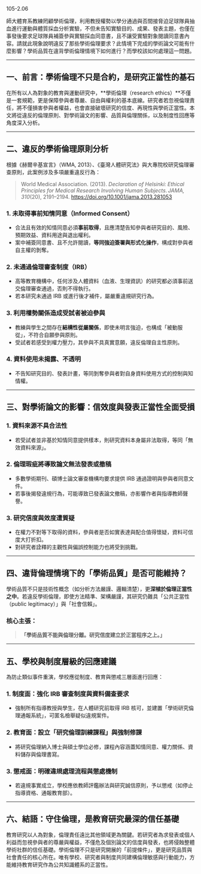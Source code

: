 105-2.06

師大體育系教練罔顧學術倫理，利用教授權勢以學分通過與否間接脅迫足球隊員抽血進行運動與體質採血分析實驗，不但未告知實驗目的、成果、發表主題，也僅在事發後要求足球隊員補簽參與實驗採血同意書，且不讓受實驗對象閱讀同意書內容。請就此現象說明違反了那些學術倫理要求？此情境下完成的學術論文可能有什麼影響？學術品質在違背學術倫理情境下如何進行？而學校該如何處理這一問題。

-------------------------------------

## 一、前言：學術倫理不只是合約，是研究正當性的基石

在所有以人為對象的教育與運動研究中，**學術倫理（research ethics）**不僅是一套規範，更是保障參與者尊嚴、自由與權利的基本底線。研究者若忽視倫理責任，將不僅損害參與者權益，也會直接破壞研究的信度、再現性與學術正當性。本文將從違反的倫理原則、對學術論文的影響、品質與倫理關係，以及制度性回應等角度深入分析。

------

## 二、違反的學術倫理原則分析

根據《赫爾辛基宣言》（WMA, 2013）、《臺灣人體研究法》與大專院校研究倫理審查原則，此案例涉及多項嚴重違反行為：

> World Medical Association. (2013). *Declaration of Helsinki: Ethical Principles for Medical Research Involving Human Subjects*. *JAMA, 310*(20), 2191–2194. https://doi.org/10.1001/jama.2013.281053

### 1. 未取得**事前知情同意（Informed Consent）**

- 合法且有效的知情同意必須**事前取得**，且應清楚告知參與者研究目的、風險、預期效益、資料用途與退出權利。
- 案中補簽同意書、且不允許閱讀，**等同強迫簽署與形式化操作**，構成對參與者自主權的剝奪。

### 2. 未通過**倫理審查制度（IRB）**

- 高等教育機構中，任何涉及人體資料（血液、生理資訊）的研究都必須事前送交倫理審查通過，否則不得執行。
- 若本研究未通過 IRB 或進行後才補件，屬嚴重違規研究行為。

### 3. 利用權勢關係造成**受試者被迫參與**

- 教練與學生之間存在**結構性從屬關係**，即使未明言強迫，也構成「被動服從」，不符合自願參與原則。
- 受試者若感受到權力壓力，其參與不具真實意願，違反倫理自主性原則。

### 4. 資料使用未揭露、不透明

- 不告知研究目的、發表計畫，等同剝奪參與者對自身資料使用方式的控制與知情權。

------

## 三、對學術論文的影響：信效度與發表正當性全面受損

### 1. **資料來源不具合法性**

- 若受試者並非基於知情同意提供樣本，則研究資料本身屬非法取得，等同「無效資料來源」。

### 2. **倫理瑕疵將導致論文無法發表或撤稿**

- 多數學術期刊、碩博士論文審查機構均要求提供 IRB 通過證明與參與者同意文件。
- 若事後揭發違規行為，可能導致已發表論文撤稿，亦影響作者與指導教師聲譽。

### 3. **研究信度與效度遭質疑**

- 在權力不對等下取得的資料，參與者是否如實表達與配合值得懷疑，資料可信度大打折扣。
- 對研究者詮釋的主觀性與偏誤控制能力也將受到挑戰。

------

## 四、違背倫理情境下的「學術品質」是否可能維持？

學術品質不只是技術性概念（如分析方法嚴謹、邏輯清楚），更**深植於倫理正當性之中**。若違反學術倫理，即使方法精準、架構嚴謹，其研究仍難具「公共正當性（public legitimacy）」與「社會信賴」。

### 核心主張：

> **「學術品質不能與倫理分離。研究信度建立於正當程序之上。」**

------

## 五、學校與制度層級的回應建議

為防止類似事件重演，學校應從制度、教育與懲戒三層面進行回應：

### 1. 制度面：**強化 IRB 審查制度與資料備查要求**

- 強制所有指導教授與學生，在人體研究前取得 IRB 核可，並建置「學術研究倫理通報系統」，可匿名檢舉疑似違規案件。

### 2. 教育面：**設立「研究倫理訓練課程」與強制修課**

- 將研究倫理納入博士與碩士學位必修，課程內容涵蓋知情同意、權力關係、資料儲存與倫理書寫。

### 3. 懲戒面：**明確違規處理流程與懲處機制**

- 若違規事實成立，學校應依教師評鑑辦法與研究誠信原則，予以懲戒（如停止指導資格、通報教育部）。

------

## 六、結語：守住倫理，是教育研究最深的信任基礎

教育研究以人為對象，倫理責任遠比其他領域更為關鍵。若研究者為求發表或個人利益而忽視參與者的尊嚴與權益，不僅危及個別論文的信度與發表，也將侵蝕整體學術社群的信任基礎。學術倫理不只是研究開展的「前提條件」，更是研究品質與社會責任的核心所在。唯有學校、研究者與制度共同建構倫理敏感與行動能力，方能維持教育研究作為公共知識體系的正當性。